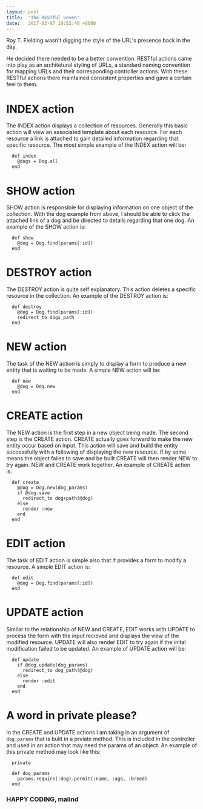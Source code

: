 ```yaml
---
layout: post
title:  "The RESTful Seven"
date:   2017-02-07 19:52:40 +0000
---
```



Roy T. Fielding wasn't digging the style of the URL's presence back in the day.

He decided there needed to be a better convention.  RESTful actions came into play as an architetural styling of URLs, a standard naming convention for mapping URLs and their corresponding controller actions. With these RESTful actions there maintained consistent properties and gave a certain feel to them.

# INDEX action
The INDEX action displays a collection of resources.  Generally this basic action will view an associated template about each resource.  For each resource a link is attached to gain detailed information regarding that specific resource.  The most simple example of the INDEX action will be:

```
  def index
    @dogs = Dog.all
  end
```


# SHOW action
SHOW action is responsible for displaying information on one object of the collection.  With the dog example from above, I should be able to click the attached link of a dog and be directed to details regarding that one dog.  An example of the SHOW action is:

```
  def show
    @dog = Dog.find(params[:id])
  end
```


# DESTROY action
The DESTROY action is quite self explanatory.  This action deletes a specific resource in the collection.  An example of the DESTROY action is:

```
  def destroy
    @dog = Dog.find(params[:id])
    redirect_to dogs_path
  end
```


# NEW action
The task of the NEW action is simply to display a form to produce a new entity that is waiting to be made.  A simple NEW action will be:

```
  def new
    @dog = Dog.new
  end
```


# CREATE action
The NEW action is the first step in a new object being made.  The second step is the CREATE action.  CREATE actually goes forward to make the new entity occur based on input.  This action will save and build the entity successfully with a following of displaying the new resource.  If by some means the object failes to save and be built CREATE will then render NEW to try again.  NEW and CREATE work together.  An example of CREATE action is:

```
  def create
    @dog = Dog.new(dog_params)
    if @dog.save
      redirect_to dog+path(@dog)
    else
      render :new
    end
  end
```


# EDIT action
The task of EDIT action is simple also that if provides a form to modify a resource.  A simple EDIT action is:

```
  def edit
    @dog = Dog.find(params[:id])
  end
```

# UPDATE action
Similar to the relationship of NEW and CREATE, EDIT works with UPDATE to process the form with the input recieved and displays the view of the modified resource.  UPDATE will also render EDIT to try again if the inital modification failed to be updated.  An example of UPDATE action will be:

```
  def update
    if @dog.update(dog_params)
      redirect_to dog_path(@dog)
    else
      render :edit
    end
  end
```


# A word in private please?
In the CREATE and UPDATE actions I am taking in an argument of `dog_params` that is built in a prviate method.  This is included in the controller and used in an action that may need the params of an object.  An example of this private method may look like this:

```
  private
	
  def dog_params
    params.require(:dog).permit(:name, :age, :breed)
  end
```

### HAPPY CODING, malind
